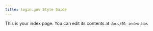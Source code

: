 ```yaml
---
title: login.gov Style Guide
---
```


This is your index page. You can edit its contents at `docs/01-index.hbs`
